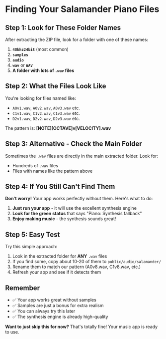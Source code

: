 # Finding Your Salamander Piano Files

## Step 1: Look for These Folder Names

After extracting the ZIP file, look for a folder with one of these names:

1. **`48khz24bit`** (most common)
2. **`samples`** 
3. **`audio`**
4. **`wav`** or **`WAV`**
5. **A folder with lots of `.wav` files**

## Step 2: What the Files Look Like

You're looking for files named like:
- `A0v1.wav`, `A0v2.wav`, `A0v3.wav` etc.
- `C1v1.wav`, `C1v2.wav`, `C1v3.wav` etc.
- `D2v1.wav`, `D2v2.wav`, `D2v3.wav` etc.

The pattern is: **[NOTE][OCTAVE]v[VELOCITY].wav**

## Step 3: Alternative - Check the Main Folder

Sometimes the `.wav` files are directly in the main extracted folder. Look for:
- Hundreds of `.wav` files
- Files with names like the pattern above

## Step 4: If You Still Can't Find Them

**Don't worry!** Your app works perfectly without them. Here's what to do:

1. **Just run your app** - it will use the excellent synthesis engine
2. **Look for the green status** that says "Piano: Synthesis fallback"
3. **Enjoy making music** - the synthesis sounds great!

## Step 5: Easy Test

Try this simple approach:
1. Look in the extracted folder for **ANY** `.wav` files
2. If you find some, copy about 10-20 of them to `public/audio/salamander/`
3. Rename them to match our pattern (A0v8.wav, C1v8.wav, etc.)
4. Refresh your app and see if it detects them

## Remember

- ✅ Your app works great without samples
- ✅ Samples are just a bonus for extra realism
- ✅ You can always try this later
- ✅ The synthesis engine is already high-quality

**Want to just skip this for now?** That's totally fine! Your music app is ready to use.